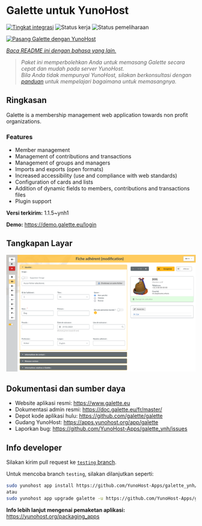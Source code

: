 <!--
N.B.: README ini dibuat secara otomatis oleh <https://github.com/YunoHost/apps/tree/master/tools/readme_generator>
Ini TIDAK boleh diedit dengan tangan.
-->

# Galette untuk YunoHost

[![Tingkat integrasi](https://apps.yunohost.org/badge/integration/galette)](https://ci-apps.yunohost.org/ci/apps/galette/)
![Status kerja](https://apps.yunohost.org/badge/state/galette)
![Status pemeliharaan](https://apps.yunohost.org/badge/maintained/galette)

[![Pasang Galette dengan YunoHost](https://install-app.yunohost.org/install-with-yunohost.svg)](https://install-app.yunohost.org/?app=galette)

*[Baca README ini dengan bahasa yang lain.](./ALL_README.md)*

> *Paket ini memperbolehkan Anda untuk memasang Galette secara cepat dan mudah pada server YunoHost.*  
> *Bila Anda tidak mempunyai YunoHost, silakan berkonsultasi dengan [panduan](https://yunohost.org/install) untuk mempelajari bagaimana untuk memasangnya.*

## Ringkasan

Galette is a membership management web application towards non profit organizations.

### Features

- Member management
- Management of contributions and transactions
- Management of groups and managers
- Imports and exports (open formats)
- Increased accessibility (use and compliance with web standards)
- Configuration of cards and lists
- Addition of dynamic fields to members, contributions and transactions files
- Plugin support


**Versi terkirim:** 1.1.5~ynh1

**Demo:** <https://demo.galette.eu/login>

## Tangkapan Layar

![Tangkapan Layar pada Galette](./doc/screenshots/edit_member.png)

## Dokumentasi dan sumber daya

- Website aplikasi resmi: <https://www.galette.eu>
- Dokumentasi admin resmi: <https://doc.galette.eu/fr/master/>
- Depot kode aplikasi hulu: <https://github.com/galette/galette>
- Gudang YunoHost: <https://apps.yunohost.org/app/galette>
- Laporkan bug: <https://github.com/YunoHost-Apps/galette_ynh/issues>

## Info developer

Silakan kirim pull request ke [`testing` branch](https://github.com/YunoHost-Apps/galette_ynh/tree/testing).

Untuk mencoba branch `testing`, silakan dilanjutkan seperti:

```bash
sudo yunohost app install https://github.com/YunoHost-Apps/galette_ynh/tree/testing --debug
atau
sudo yunohost app upgrade galette -u https://github.com/YunoHost-Apps/galette_ynh/tree/testing --debug
```

**Info lebih lanjut mengenai pemaketan aplikasi:** <https://yunohost.org/packaging_apps>
